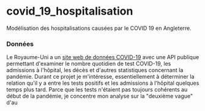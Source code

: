 # covid_19_hospitalisation
Modélisation des hospitalisations causées par le COVID 19 en Angleterre. 

### Données

Le Royaume-Uni a un <a href="https://coronavirus-data-gov-uk.translate.goog/?_x_tr_sl=auto&_x_tr_tl=fr&_x_tr_hl=fr">site web de données COVID-19</a> avec une API publique permettant d'examiner le nombre quotidien de test COVID-19, les admissions à l'hôpital, les décès et d'autres statistiques concernant la pandémie.
Durant ce projet je m'intéresse, essentiellement à déterminer la relation qu'il y a entre les tests positifs et les admissions à l'hôpital quelques temps plus tard. 
Parce que les tests n'étaient pas toujours cohérents au début de la pandémie, je concentre mon analyse sur la "deuxième vague" d'au
